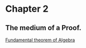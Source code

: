 # Chapter 2 
## The medium of a Proof.
[Fundamental theorem of Algebra](./facts/fundamental_theorem_of_algebra.md)
